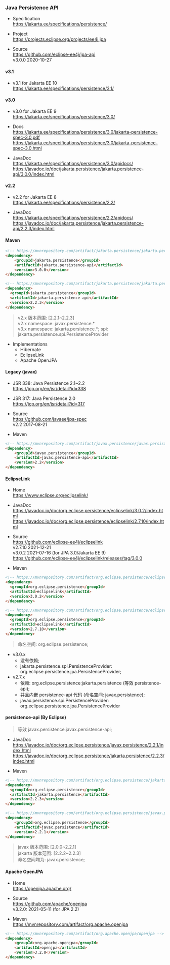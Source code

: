 
### Java Persistence API

- Specification  
  https://jakarta.ee/specifications/persistence/

- Project  
  https://projects.eclipse.org/projects/ee4j.jpa

- Source  
  https://github.com/eclipse-ee4j/jpa-api  
  v3.0.0 2020-10-27

#### v3.1

- v3.1 for Jakarta EE 10  
  https://jakarta.ee/specifications/persistence/3.1/

#### v3.0

- v3.0 for Jakarta EE 9  
  https://jakarta.ee/specifications/persistence/3.0/

- Docs  
  https://jakarta.ee/specifications/persistence/3.0/jakarta-persistence-spec-3.0.pdf  
  https://jakarta.ee/specifications/persistence/3.0/jakarta-persistence-spec-3.0.html  

- JavaDoc  
  https://jakarta.ee/specifications/persistence/3.0/apidocs/  
  https://javadoc.io/doc/jakarta.persistence/jakarta.persistence-api/3.0.0/index.html  

#### v2.2

- v2.2 for Jakarta EE 8  
  https://jakarta.ee/specifications/persistence/2.2/

- JavaDoc  
  https://jakarta.ee/specifications/persistence/2.2/apidocs/  
  https://javadoc.io/doc/jakarta.persistence/jakarta.persistence-api/2.2.3/index.html  

#### Maven

```html
<!-- https://mvnrepository.com/artifact/jakarta.persistence/jakarta.persistence-api -->
<dependency>
    <groupId>jakarta.persistence</groupId>
    <artifactId>jakarta.persistence-api</artifactId>
    <version>3.0.0</version>
</dependency>

<!-- https://mvnrepository.com/artifact/jakarta.persistence/jakarta.persistence-api -->
<dependency>
  <groupId>jakarta.persistence</groupId>
  <artifactId>jakarta.persistence-api</artifactId>
  <version>2.2.3</version>
</dependency>
```
> v2.x 版本范围: [2.2.1~2.2.3]  
> v2.x namespace: javax.persistence.*  
> v3.x namespace: jakarta.persistence.*; spi: jakarta.persistence.spi.PersistenceProvider

- Implementations
  - Hibernate
  - EclipseLink
  - Apache OpenJPA


#### Legacy (javax)

- JSR 338: Java Persistence 2.1~2.2  
  https://jcp.org/en/jsr/detail?id=338

- JSR 317: Java Persistence 2.0  
  https://jcp.org/en/jsr/detail?id=317

- Source  
  https://github.com/javaee/jpa-spec  
  v2.2 2017-08-21

- Maven
```html
<!-- https://mvnrepository.com/artifact/javax.persistence/javax.persistence-api -->
<dependency>
    <groupId>javax.persistence</groupId>
    <artifactId>javax.persistence-api</artifactId>
    <version>2.2</version>
</dependency>
```

#### EclipseLink

- Home  
  https://www.eclipse.org/eclipselink/

- JavaDoc  
  https://javadoc.io/doc/org.eclipse.persistence/eclipselink/3.0.2/index.html  
  https://javadoc.io/doc/org.eclipse.persistence/eclipselink/2.7.10/index.html

- Source  
  https://github.com/eclipse-ee4j/eclipselink  
  v2.7.10 2021-12-21  
  v3.0.2 2021-07-16 (for JPA 3.0/Jakarta EE 9)  
  https://github.com/eclipse-ee4j/eclipselink/releases/tag/3.0.0

- Maven
```html
<!-- https://mvnrepository.com/artifact/org.eclipse.persistence/eclipselink -->
<dependency>
  <groupId>org.eclipse.persistence</groupId>
  <artifactId>eclipselink</artifactId>
  <version>3.0.2</version>
</dependency>

<!-- https://mvnrepository.com/artifact/org.eclipse.persistence/eclipselink -->
<dependency>
  <groupId>org.eclipse.persistence</groupId>
  <artifactId>eclipselink</artifactId>
  <version>2.7.10</version>
</dependency>
```
> 命名空间: org.eclipse.persistence;
- v3.0.x
  - 没有依赖;
  - jakarta.persistence.spi.PersistenceProvider: org.eclipse.persistence.jpa.PersistenceProvider;
- v2.7.x
  - 依赖: org.eclipse.persistence:jakarta.persistence (等效 persistence-api);
  - 并且内嵌 persistence-api 代码 (命名空间: javax.persistence);
  - javax.persistence.spi.PersistenceProvider: org.eclipse.persistence.jpa.PersistenceProvider

#### persistence-api (By Eclipse)
> 等效 javax.persistence:javax.persistence-api;

- JavaDoc  
  https://javadoc.io/doc/org.eclipse.persistence/javax.persistence/2.2.1/index.html  
  https://javadoc.io/doc/org.eclipse.persistence/jakarta.persistence/2.2.3/index.html

- Maven  
```html
<!-- https://mvnrepository.com/artifact/org.eclipse.persistence/jakarta.persistence -->
<dependency>
  <groupId>org.eclipse.persistence</groupId>
  <artifactId>jakarta.persistence</artifactId>
  <version>2.2.3</version>
</dependency>

<!-- https://mvnrepository.com/artifact/org.eclipse.persistence/javax.persistence -->
<dependency>
    <groupId>org.eclipse.persistence</groupId>
    <artifactId>javax.persistence</artifactId>
    <version>2.2.1</version>
</dependency>
```
> javax 版本范围: [2.0.0~2.2.1]  
> jakarta 版本范围: [2.2.2~2.2.3]  
> 命名空间均为: javax.persistence;

#### Apache OpenJPA

- Home  
  https://openjpa.apache.org/

- Source  
  https://github.com/apache/openjpa  
  v3.2.0: 2021-05-11 (for JPA 2.2)

- Maven  
  https://mvnrepository.com/artifact/org.apache.openjpa
```html
<!-- https://mvnrepository.com/artifact/org.apache.openjpa/openjpa -->
<dependency>
    <groupId>org.apache.openjpa</groupId>
    <artifactId>openjpa</artifactId>
    <version>3.2.0</version>
</dependency>
```
